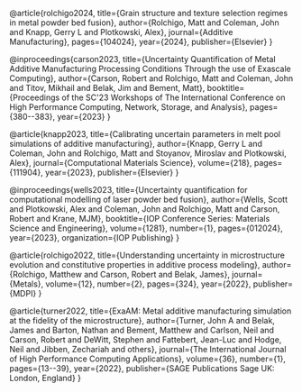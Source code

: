 @article{rolchigo2024,
  title={Grain structure and texture selection regimes in metal powder bed fusion},
  author={Rolchigo, Matt and Coleman, John and Knapp, Gerry L and Plotkowski, Alex},
  journal={Additive Manufacturing},
  pages={104024},
  year={2024},
  publisher={Elsevier}
}

@inproceedings{carson2023,
  title={Uncertainty Quantification of Metal Additive Manufacturing Processing Conditions Through the use of Exascale Computing},
  author={Carson, Robert and Rolchigo, Matt and Coleman, John and Titov, Mikhail and Belak, Jim and Bement, Matt},
  booktitle={Proceedings of the SC'23 Workshops of The International Conference on High Performance Computing, Network, Storage, and Analysis},
  pages={380--383},
  year={2023}
}

@article{knapp2023,
  title={Calibrating uncertain parameters in melt pool simulations of additive manufacturing},
  author={Knapp, Gerry L and Coleman, John and Rolchigo, Matt and Stoyanov, Miroslav and Plotkowski, Alex},
  journal={Computational Materials Science},
  volume={218},
  pages={111904},
  year={2023},
  publisher={Elsevier}
}

@inproceedings{wells2023,
  title={Uncertainty quantification for computational modelling of laser powder bed fusion},
  author={Wells, Scott and Plotkowski, Alex and Coleman, John and Rolchigo, Matt and Carson, Robert and Krane, MJM},
  booktitle={IOP Conference Series: Materials Science and Engineering},
  volume={1281},
  number={1},
  pages={012024},
  year={2023},
  organization={IOP Publishing}
}

@article{rolchigo2022,
  title={Understanding uncertainty in microstructure evolution and constitutive properties in additive process modeling},
  author={Rolchigo, Matthew and Carson, Robert and Belak, James},
  journal={Metals},
  volume={12},
  number={2},
  pages={324},
  year={2022},
  publisher={MDPI}
}

@article{turner2022,
  title={ExaAM: Metal additive manufacturing simulation at the fidelity of the microstructure},
  author={Turner, John A and Belak, James and Barton, Nathan and Bement, Matthew and Carlson, Neil and Carson, Robert and DeWitt, Stephen and Fattebert, Jean-Luc and Hodge, Neil and Jibben, Zechariah and others},
  journal={The International Journal of High Performance Computing Applications},
  volume={36},
  number={1},
  pages={13--39},
  year={2022},
  publisher={SAGE Publications Sage UK: London, England}
}
